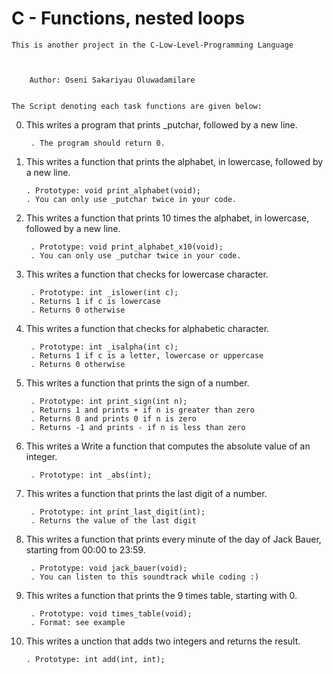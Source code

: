 #		C - Functions, nested loops


	This is another project in the C-Low-Level-Programming Language



		Author: Oseni Sakariyau Oluwadamilare


	The Script denoting each task functions are given below:

0. This writes a program that prints _putchar, followed by a new line.

    	. The program should return 0.

1.  This writes a function that prints the alphabet, in lowercase, followed by a new line.

    	. Prototype: void print_alphabet(void);
    	. You can only use _putchar twice in your code.

2. This writes a function that prints 10 times the alphabet, in lowercase, followed by a new line.

    	. Prototype: void print_alphabet_x10(void);
    	. You can only use _putchar twice in your code.

3. This writes a function that checks for lowercase character.

    	. Prototype: int _islower(int c);
    	. Returns 1 if c is lowercase
    	. Returns 0 otherwise

4. This writes a function that checks for alphabetic character.

    	. Prototype: int _isalpha(int c);
    	. Returns 1 if c is a letter, lowercase or uppercase
    	. Returns 0 otherwise

5. This writes a function that prints the sign of a number.

    	. Prototype: int print_sign(int n);
    	. Returns 1 and prints + if n is greater than zero
    	. Returns 0 and prints 0 if n is zero
    	. Returns -1 and prints - if n is less than zero

6. This writes a Write a function that computes the absolute value of an integer.

    	. Prototype: int _abs(int);

7. This writes a function that prints the last digit of a number.

    	. Prototype: int print_last_digit(int);
    	. Returns the value of the last digit

8. This writes a function that prints every minute of the day of Jack Bauer, starting from 00:00 to 23:59.

    	. Prototype: void jack_bauer(void);
    	. You can listen to this soundtrack while coding :)


9. This writes a function that prints the 9 times table, starting with 0.

    	. Prototype: void times_table(void);
    	. Format: see example


10. This writes a unction that adds two integers and returns the result.

    	. Prototype: int add(int, int);

